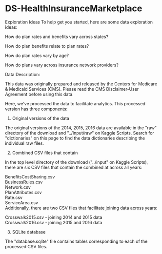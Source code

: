 # DS-HealthInsuranceMarketplace

Exploration Ideas
To help get you started, here are some data exploration ideas:

How do plan rates and benefits vary across states?

How do plan benefits relate to plan rates?

How do plan rates vary by age?

How do plans vary across insurance network providers?


Data Description:

This data was originally prepared and released by the Centers for Medicare & Medicaid Services (CMS). Please read the CMS Disclaimer-User Agreement before using this data.

Here, we've processed the data to facilitate analytics. This processed version has three components:

1. Original versions of the data

The original versions of the 2014, 2015, 2016 data are available in the "raw" directory of the download and "../input/raw" on Kaggle Scripts. Search for "dictionaries" on this page to find the data dictionaries describing the individual raw files.

2. Combined CSV files that contain

In the top level directory of the download ("../input" on Kaggle Scripts), there are six CSV files that contain the combined at across all years:

BenefitsCostSharing.csv <br>
BusinessRules.csv <br>
Network.csv <br>
PlanAttributes.csv <br>
Rate.csv <br>
ServiceArea.csv <br>
Additionally, there are two CSV files that facilitate joining data across years:

Crosswalk2015.csv - joining 2014 and 2015 data <br>
Crosswalk2016.csv - joining 2015 and 2016 data<br>

3. SQLite database

The "database.sqlite" file contains tables corresponding to each of the processed CSV files.
